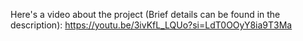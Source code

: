 Here's a video about the project (Brief details can be found in the description): https://youtu.be/3ivKfL_LQUo?si=LdT0OOyY8ia9T3Ma
